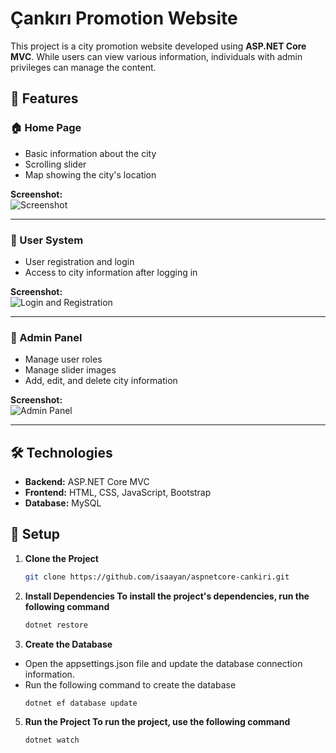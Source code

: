 # Çankırı Promotion Website

This project is a city promotion website developed using **ASP.NET Core MVC**. While users can view various information, individuals with admin privileges can manage the content.

## 📌 Features

### 🏠 Home Page
- Basic information about the city
- Scrolling slider
- Map showing the city's location

**Screenshot:**  
![Screenshot](screenshots/anasayfa.png)

---

### 👤 User System
- User registration and login
- Access to city information after logging in

**Screenshot:**  
![Login and Registration](screenshots/giris_kayit.png)

---

### 🔧 Admin Panel
- Manage user roles
- Manage slider images
- Add, edit, and delete city information

**Screenshot:**  
![Admin Panel](screenshots/admin_panel.png)

---

## 🛠 Technologies
- **Backend:** ASP.NET Core MVC
- **Frontend:** HTML, CSS, JavaScript, Bootstrap
- **Database:** MySQL

## 🚀 Setup

1. **Clone the Project**
   ```bash
   git clone https://github.com/isaayan/aspnetcore-cankiri.git

2. **Install Dependencies To install the project's dependencies, run the following command**
   ```bash
   dotnet restore
   
3. **Create the Database**
- Open the appsettings.json file and update the database connection information.
- Run the following command to create the database
   ```bash
   dotnet ef database update
   
5. **Run the Project To run the project, use the following command**
   ```bash
   dotnet watch
